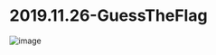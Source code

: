 # 2019.11.26-GuessTheFlag

![image](https://user-images.githubusercontent.com/39993452/69642740-de71f280-1027-11ea-8563-78a97ec17345.png)
